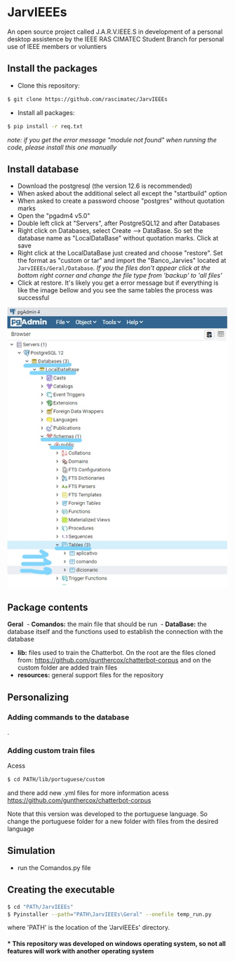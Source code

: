 # JarvIEEEs
An open source project called J.A.R.V.IEEE.S in development of a personal desktop assistence by the IEEE RAS CIMATEC Student Branch for personal use of IEEE members or voluntiers

## Install the packages

- Clone this repository:
```bash
$ git clone https://github.com/rascimatec/JarvIEEEs
```

- Install all packages:
```bash
$ pip install -r req.txt
```
*note: if you get the error message "module not found" when running the code, please install this one manually*

## Install database
- Download the postgresql (the version 12.6 is recommended)
- When asked about the additional select all except the "startbuild" option
- When asked to create a password choose "postgres" without quotation marks
- Open the "pgadm4 v5.0"
- Double left click at "Servers", after PostgreSQL12 and after Databases
- Right click on Databases, select Create --> DataBase. So set the database name as "LocalDataBase" without quotation marks. Click at save
- Right click at the LocalDataBase just created and choose "restore". Set the format as "custom or tar" and import the "Banco_Jarvies" located at `JarvIEEEs/Geral/Database`. *If you the files don't appear click at the bottom right corner and change the file type from 'backup' to 'all files'*
- Click at restore. It's likely you get a error message but if everything is like the image bellow and you see the same tables the process was successful 

![banner](https://github.com/rascimatec/JarvIEEEs/blob/master/resources/verification.jpg?raw=true)


## Package contents
**Geral**
&nbsp;- **Comandos:** the main file that should be run
&nbsp;- **DataBase:** the database itself and the functions used to establish the connection with the database
- **lib:** files used to train the Chatterbot. On the root are the files cloned from: https://github.com/gunthercox/chatterbot-corpus and on the custom folder are added train files
- **resources:** general support files for the repository

## Personalizing
### Adding commands to the database
.
### Adding custom train files
Acess
```bash
$ cd PATH/lib/portuguese/custom
```
and there add new .yml files
for more information acess https://github.com/gunthercox/chatterbot-corpus

Note that this version was developed to the portuguese language. So change the portuguese folder for a new folder with files from the desired language

## Simulation
- run the Comandos.py file

## Creating the executable
```bash
$ cd "PATh/JarvIEEEs"
$ Pyinstaller --path="PATH\JarvIEEEs\Geral" --onefile temp_run.py 
```
where 'PATH' is the location of the 'JarvIEEEs' directory.


#### * This repository was developed on windows operating system, so not all features will work with another operating system